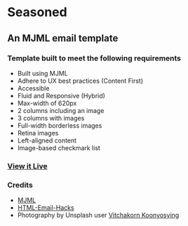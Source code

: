 # Seasoned

## An MJML email template

### Template built to meet the following requirements

- Built using MJML
- Adhere to UX best practices (Content First)
- Accessible
- Fluid and Responsive (Hybrid)
- Max-width of 620px
- 2 columns including an image
- 3 columns with images
- Full-width borderless images
- Retina images
- Left-aligned content
- Image-based checkmark list

### [View it Live](https://mjml.io/try-it-live/BJoNn2E7V)

### Credits

- [MJML](https://mjml.io)
- [HTML-Email-Hacks](https://github.com/FunWithEmail/HTML-Email-Hacks)
- Photography by Unsplash user [Vitchakorn Koonyosying](https://unsplash.com/@mggbox)
